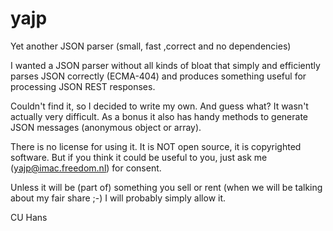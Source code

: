 # yajp
Yet another JSON parser (small, fast ,correct and no dependencies)

I wanted a JSON parser without all kinds of bloat that simply and efficiently parses JSON correctly (ECMA-404) and produces something useful for processing JSON REST responses.

Couldn't find it, so I decided to write my own. And guess what? It wasn't actually very difficult. As a bonus it also has handy methods to generate JSON messages (anonymous object or array).

There is no license for using it. It is NOT open source, it is copyrighted software. But if you think it could be useful to you, just ask me (yajp@imac.freedom.nl) for consent.

Unless it will be (part of) something you sell or rent (when we will be talking about my fair share ;-) I will probably simply allow it.

CU Hans